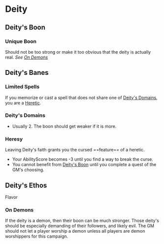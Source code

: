 # Deity
## Deity's Boon
### Unique Boon
Should not be too strong or make it too obvious that the deity is actually real. 
*See [On Demons](Deity%20Template.md#On%20Demons)*
## Deity's Banes
### Limited Spells
If you memorize or cast a spell that does not share one of [Deity's Domains](#Deity's%20Domains), you are a [Heretic](#Heresy).
### Deity's Domains
- Usually 2. The boon should get weaker if it is more.
### Heresy
Leaving Deity's faith grants you the cursed ==feature== of a heretic.
- Your AbilityScore becomes -3 until you find a way to break the curse.
- You cannot benefit from [Deity's Boon](#Deity's%20Boon) until you complete a quest of the GM's choosing.
## Deity's Ethos
Flavor
### On Demons
If the deity is a demon, then their boon can be much stronger. Those deity's should be especially demanding of their followers, and likely evil. The GM should not let a player worship a demon unless all players are demon worshippers for this campaign.